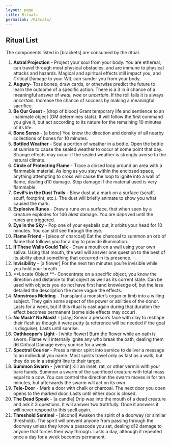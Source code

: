 ```yaml
---
layout: page
title: Rituals
permalink: /Rituals/
---
```


## Ritual List

The components listed in [brackets] are consumed by the ritual. 



1. **Astral Projection** - Project your soul from your body. You are ethereal, can travel through most physical obstacles, and are immune to physical attacks and hazards. Magical and spiritual effects still impact you, and Critical Damage to your WIL can sunder you from your body.
2. **Augury**- Toss bones, draw cards, or otherwise predict the future to learn the outcome of a specific action. There is a 3 in 6 chance of a meaningful answer of _weal_, _woe_ or _uncertain_. If the roll fails it is always _uncertain_. Increase the chance of success by making a meaningful sacrifice.
3. **Be Our Guest** - [drop of blood] Grant temporary life and sentience to an inanimate object (GM determines stats). It will follow the first command you give it, but act according to its nature for the remaining 10 minutes of its life.  
4. **Bone Sense** - [a bone] You know the direction and density of all nearby collections of bones for 10 minutes.
5. **Bottled Weather** - Seal a portion of weather in a bottle. Open the bottle at sunrise to cause the sealed weather to occur at some point that day. Strange effects may occur if the sealed weather is strongly averse to the natural climate.
6. **Circle of Protecting Flame** - Trace a closed loop around an area with a flammable material. As long as you stay within the enclosed space, anything attempting to cross will cause the loop to ignite into a wall of flame, dealing d10 damage. Step damage if the material used is very flammable. 
7. **Devil’s in the Dust Trails** - Blow dust at a mark on a surface (scraff, scuff, footprint, etc.). The dust will briefly animate to show you what caused the mark.
8. **Explosive Runes** - Draw a rune on a surface, that when seen by a creature explodes for 1d6 _blast_ damage. You are _deprived_ until the runes are triggered.
9. **Eye in the Sky** - Pop one of your eyeballs out, it orbits your head for 10 minutes. You can still see through the eye.
10. **Flame Friend**  - [piece of charcoal] Eat the charcoal to summon an orb of flame that follows you for a day to provide illumination.
11. **If These Walls Could Talk** - Draw a mouth on a wall using your own saliva. Using that mouth, the wall will answer one question to the best of its ability about something that occurred in its presence.
12. **Invisibility** - [a flower] For the next ten minutes you’re invisible while you hold your breath.
13. **Locate Object **- Concentrate on a specific object, you know the direction and distance to that object as well as its current state. Can be used with objects you do not have first hand knowledge of, but the less detailed the description the more vague the effects.
14. **Monstrous Melding** - Transplant a monster’s organ or limb into a willing subject. They gain some aspect of the power or abilities of the donor. Lasts for a week, but if this ritual is cast again during that duration the effect becomes permanent (some side effects may occur).
15. **No Mask? No Mask!** - [clay] Smear a person’s face with clay to reshape their flesh as though it were putty (a reference will be needed if the goal is disguise). Lasts until sunrise.
16. **Oathkeeper’s Light** - [white flower] Burn the flower while an oath is sworn. Flame will internally ignite any who break the oath, dealing them d6 Critical Damage every sunrise for a week.
17. **Spectral Courier** - Press a minor spirit into service to deliver a message to an individual you name. Most spirits travel only as fast as a walk, but they do so in a straight line to their target.
18. **Summon Swarm** - [vermin] Kill an inset, rat, or other vermin with your bare hands. Summon a swarm of the sacrificed creature with total mass equal to a cow. You can control the direction the swarm moves in for ten minutes, but afterwards the swarm will act on its own.
19. **Tele-Door** - Mark a door with chalk or charcoal. The next door you open opens to the marked door. Lasts until either door is closed.
20. **The Dead Speak** - [a candle] Drip wax into the mouth of a dead creature and ask it 3 questions. It will answer two truthfully. Once it answers it will never respond to this spell again.
21. **Threshold Sentinel** - [alcohol] Awaken the spirit of a doorway (or similar threshold). The spirit will prevent anyone from passing through the doorway unless they know a passcode you set, dealing d12 damage to anyone that forces their way through. Lasts a day, although if repeated once a day for a week becomes permanent.